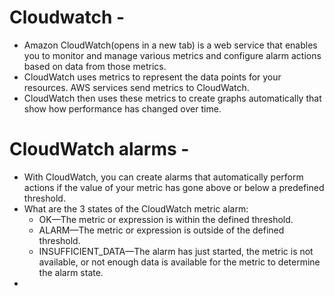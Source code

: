 # Cloudwatch -
- Amazon CloudWatch(opens in a new tab) is a web service that enables you to monitor and manage various metrics and configure alarm actions based on data from those metrics.
- CloudWatch uses metrics to represent the data points for your resources. AWS services send metrics to CloudWatch.
- CloudWatch then uses these metrics to create graphs automatically that show how performance has changed over time.

# CloudWatch alarms -
- With CloudWatch, you can create alarms that automatically perform actions if the value of your metric has gone above or below a predefined threshold.
- What are the 3 states of the CloudWatch metric alarm:
    - OK—The metric or expression is within the defined threshold.
    - ALARM—The metric or expression is outside of the defined threshold.
    - INSUFFICIENT_DATA—The alarm has just started, the metric is not available, or not enough data is available for the metric to determine the alarm state.
- 
